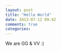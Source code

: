 ```yaml
---
layout: post
title: "Hello World"
date: 2013-07-12 09:42
comments: true
categories: 
---
```


We are GG & VV :)
